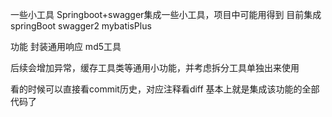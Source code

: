 一些小工具
Springboot+swagger集成一些小工具，项目中可能用得到
目前集成
springBoot
swagger2
mybatisPlus

功能
封装通用响应
md5工具

后续会增加异常，缓存工具类等通用小功能，并考虑拆分工具单独出来使用

看的时候可以直接看commit历史，对应注释看diff 基本上就是集成该功能的全部代码了
